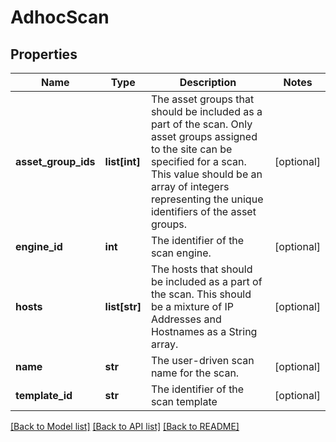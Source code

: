 # AdhocScan

## Properties
Name | Type | Description | Notes
------------ | ------------- | ------------- | -------------
**asset_group_ids** | **list[int]** | The asset groups that should be included as a part of the scan. Only asset groups assigned to the site can be specified for a scan. This value should be an array of integers representing the unique identifiers of the asset groups. | [optional] 
**engine_id** | **int** | The identifier of the scan engine. | [optional] 
**hosts** | **list[str]** | The hosts that should be included as a part of the scan. This should be a mixture of IP Addresses and Hostnames as a String array. | [optional] 
**name** | **str** | The user-driven scan name for the scan. | [optional] 
**template_id** | **str** | The identifier of the scan template | [optional] 

[[Back to Model list]](../README.md#documentation-for-models) [[Back to API list]](../README.md#documentation-for-api-endpoints) [[Back to README]](../README.md)


